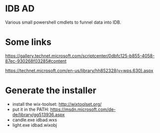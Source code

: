 # IDB AD 

Various small powershell cmdlets to funnel data into IDB.

# Some links

https://gallery.technet.microsoft.com/scriptcenter/0dbfc125-b855-4058-87ec-930268f03285#content

https://technet.microsoft.com/en-us/library/hh852328(v=wps.630).aspx

# Generate the installer

- install the wix-toolset: http://wixtoolset.org/
- put it in the PATH: https://msdn.microsoft.com/de-de/library/gg513936.aspx
- candle.exe idbad.wxs
- light.exe idbad.wixobj